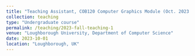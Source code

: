 ```yaml
---
title: "Teaching Assistant, COB120 Computer Graphics Module (Oct. 2023 - Dec. 2023)"
collection: teaching
type: "Undergraduate course"
permalink: /teaching/2023-fall-teaching-1
venue: "Loughborough University, Department of Computer Science"
date: 2023-10-01
location: "Loughborough, UK"
---
```



<!-- As a Teaching Assistant for the Computer Vision Module, my primary objective is to support postgraduate students during lab sessions as they develop their skills in various image processing techniques. This module covers a wide range of topics, from basic image manipulation to advanced filtering and edge detection methods. My key responsibilities during the lab sessions include:

* Assisting with image processing tasks: Helping students understand and implement essential image processing techniques such as generating image negatives, adjusting image gamma, and performing histogram equalization and matching.
* Supporting students in using Matlab's image processing toolbox: Guiding students through the application of pre-built functions and tools in Matlab's toolbox, and helping them compare their custom implementations with built-in solutions.
* Aiding in implementing image filtering techniques: Providing assistance as students explore different spatial image filtering methods, such as mean and Gaussian filters, and guiding them in applying these filters to enhance and restore images.
* Facilitating edge detection and image sharpening: Assisting students in understanding and implementing edge detection methods, including the use of Laplacian filters, and helping them apply these techniques to sharpen images effectively.

By actively engaging with students and providing comprehensive support during lab sessions, I strive to create a productive learning environment that nurtures students' passion for computer vision and equips them with the skills needed to excel in their future endeavors. -->


